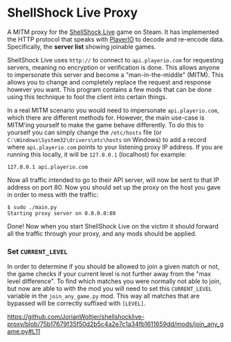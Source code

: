 # ShellShock Live Proxy

A MITM proxy for the [ShellShock Live](https://store.steampowered.com/app/326460/ShellShock_Live/) game on Steam. It has implemented the HTTP protocol that speaks with [PlayerIO](https://playerio.com/) to decode and re-encode data. Specifically, the **server list** showing joinable games. 

ShellShock Live uses `http://` to connect to `api.playerio.com` for requesting servers, meaning no encryption or verification is done. This allows anyone to impersonate this server and become a "man-in-the-middle" (MITM). This allows you to change and completely replace the request and response however you want. This program contains a few mods that can be done using this technique to fool the client into certain things. 

In a real MITM scenario you would need to impersonate `api.playerio.com`, which there are different methods for. However, the main use-case is MITM'ing yourself to make the game behave differently. To do this to yourself you can simply change the `/etc/hosts` file (or `C:\Windows\System32\drivers\etc\hosts` on Windows) to add a record where `api.playerio.com` points to your listening proxy IP address. If you are running this locally, it will be `127.0.0.1` (localhost) for example:

```
127.0.0.1 api.playerio.com
```

Now all traffic intended to go to their API server, will now be sent to that IP address on port 80. Now you should set up the proxy on the host you gave in order to mess with the traffic:

```Shell
$ sudo ./main.py
Starting proxy server on 0.0.0.0:80
```

Done! Now when you start ShellShock Live on the victim it should forward all the traffic through your proxy, and any mods should be applied. 

### Set `CURRENT_LEVEL`

In order to determine if you should be allowed to join a given match or not, the game checks if your current level is not further away from the "max level difference". To find which matches you were normally not able to join, but now are able to with the mod you will need to set this `CURRENT_LEVEL` variable in the `join_any_game.py` mod. This way all matches that are bypassed will be correctly suffixed with `[LEVEL]`.

https://github.com/JorianWoltjer/shellshocklive-proxy/blob/75b17679f35f50d2b5c4a2e7c1a34fb1611659dd/mods/join_any_game.py#L11

